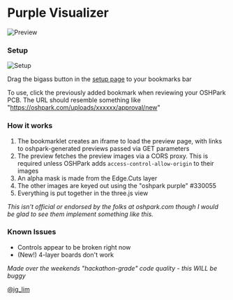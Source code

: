 # Purple Visualizer

![Preview](https://raw.github.com/jglim/PurpleVisualizer/master/preview.gif)

### Setup

![Setup](https://raw.github.com/jglim/PurpleVisualizer/master/setup.gif)

Drag the bigass button in the [setup page](https://ecg.sn.sg/purple/bookmarklet.html) to your bookmarks bar

To use, click the previously added bookmark when reviewing your OSHPark PCB. The URL should resemble something like "https://oshpark.com/uploads/xxxxxx/approval/new"

### How it works

1. The bookmarklet creates an iframe to load the preview page, with links to oshpark-generated previews passed via GET parameters
2. The preview fetches the preview images via a CORS proxy. This is required unless OSHPark adds `access-control-allow-origin` to their images
3. An alpha mask is made from the Edge.Cuts layer
4. The other images are keyed out using the "oshpark purple" #330055
5. Everything is put together in the three.js view

_This isn't official or endorsed by the folks at oshpark.com though I would be glad to see them implement something like this._

### Known Issues

- Controls appear to be broken right now 
- (New!) 4-layer boards don't work 

_Made over the weekends "hackathon-grade" code quality - this WILL be buggy_


[@jg_lim](https://twitter.com/jg_lim)
